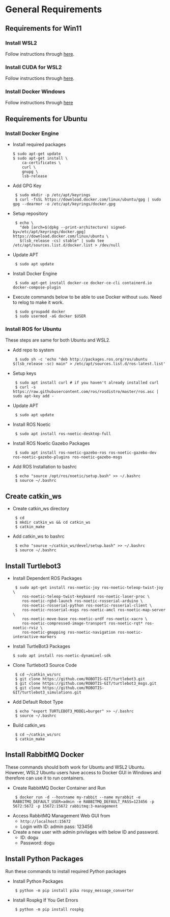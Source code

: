 # General Requirements

## Requirements for Win11

### Install WSL2
Follow instructions through [here](https://ubuntu.com/tutorials/install-ubuntu-on-wsl2-on-windows-10#7-enjoy-ubuntu-on-wsl).
### Install CUDA for WSL2
Follow instructions through [here](https://docs.nvidia.com/cuda/wsl-user-guide/index.html#getting-started-with-cuda-on-wsl).
### Install Docker Windows
Follow instructions through [here](https://docs.docker.com/desktop/windows/wsl/)

## Requirements for Ubuntu
### Install Docker Engine
- Install required packages
  ```
  $ sudo apt-get update
  $ sudo apt-get install \
      ca-certificates \
      curl \
      gnupg \
      lsb-release
  ```
- Add GPG Key
  ```
   $ sudo mkdir -p /etc/apt/keyrings
   $ curl -fsSL https://download.docker.com/linux/ubuntu/gpg | sudo gpg --dearmor -o /etc/apt/keyrings/docker.gpg
  ```
- Setup repository
  ```
   $ echo \
     "deb [arch=$(dpkg --print-architecture) signed-by=/etc/apt/keyrings/docker.gpg] https://download.docker.com/linux/ubuntu \
     $(lsb_release -cs) stable" | sudo tee /etc/apt/sources.list.d/docker.list > /dev/null
  ```
- Update APT
  ```
   $ sudo apt update
  ```
- Install Docker Engine
  ```
   $ sudo apt-get install docker-ce docker-ce-cli containerd.io docker-compose-plugin
  ```
- Execute commands below to be able to use Docker without `sudo`. Need to relog to make it work.
  ```
   $ sudo groupadd docker
   $ sudo usermod -aG docker $USER
  ```

### Install ROS for Ubuntu
These steps are same for both Ubuntu and WSL2.

- Add repo to system
  ```
   $ sudo sh -c 'echo "deb http://packages.ros.org/ros/ubuntu $(lsb_release -sc) main" > /etc/apt/sources.list.d/ros-latest.list'
  ```
- Setup keys
  ```
   $ sudo apt install curl # if you haven't already installed curl
   $ curl -s https://raw.githubusercontent.com/ros/rosdistro/master/ros.asc | sudo apt-key add -
  ```
- Update APT
  ```
   $ sudo apt update
  ```
- Install ROS Noetic
  ```
   $ sudo apt install ros-noetic-desktop-full
  ```
- Install ROS Noetic Gazebo Packages
  ```
   $ sudo apt install ros-noetic-gazebo-ros ros-noetic-gazebo-dev ros-noetic-gazebo-plugins ros-noetic-gazebo-msgs
  ```
- Add ROS Installation to bashrc
  ```
   $ echo "source /opt/ros/noetic/setup.bash" >> ~/.bashrc
   $ source ~/.bashrc
  ```

## Create catkin_ws
- Create catkin_ws directory
  ```
   $ cd
   $ mkdir catkin_ws && cd catkin_ws
   $ catkin_make
  ```
- Add catkin_ws to bashrc
  ```
   $ echo "source ~/catkin_ws/devel/setup.bash" >> ~/.bashrc
   $ source ~/.bashrc
  ```

## Install Turtlebot3

- Install Dependent ROS Packages
  ```
   $ sudo apt-get install ros-noetic-joy ros-noetic-teleop-twist-joy \
      ros-noetic-teleop-twist-keyboard ros-noetic-laser-proc \
      ros-noetic-rgbd-launch ros-noetic-rosserial-arduino \
      ros-noetic-rosserial-python ros-noetic-rosserial-client \
      ros-noetic-rosserial-msgs ros-noetic-amcl ros-noetic-map-server \
      ros-noetic-move-base ros-noetic-urdf ros-noetic-xacro \
      ros-noetic-compressed-image-transport ros-noetic-rqt* ros-noetic-rviz \
      ros-noetic-gmapping ros-noetic-navigation ros-noetic-interactive-markers
  ```
- Install TurtleBot3 Packages
  ```
  $ sudo apt install ros-noetic-dynamixel-sdk
  ```  
- Clone Turtlebot3 Source Code
  ```
   $ cd ~/catkin_ws/src
   $ git clone https://github.com/ROBOTIS-GIT/turtlebot3.git
   $ git clone https://github.com/ROBOTIS-GIT/turtlebot3_msgs.git
   $ git clone https://github.com/ROBOTIS-GIT/turtlebot3_simulations.git
  ```
- Add Default Robot Type
  ```
   $ echo "export TURTLEBOT3_MODEL=burger" >> ~/.bashrc
   $ source ~/.bashrc
  ```
  
- Build catkin_ws
  ```
   $ cd ~/catkin_ws/src
   $ catkin_make
  ```
  
## Install RabbitMQ Docker
These commands should both work for Ubuntu and WSL2 Ubuntu. However, WSL2 Ubuntu users have access to Docker GUI in Windows and therefore can use it to run containers.

- Create RabbitMQ Docker Container and Run
  ```
   $ docker run -d --hostname my-rabbit --name myrabbit -e RABBITMQ_DEFAULT_USER=admin -e RABBITMQ_DEFAULT_PASS=123456 -p 5672:5672 -p 15672:15672 rabbitmq:3-management
  ```
- Access RabbitMQ Management Web GUI from 
  - `http://localhost:15672`
  - Login with ID: admin pass: 123456
- Create a new user with admin privilages with below ID and password.
  - ID: dogu
  - Password: dogu

## Install Python Packages
Run these commands to install required Python packages

- Install Python Packages
  ```
   $ python -m pip install pika rospy_message_converter
  ```
- Install Rospkg If You Get Errors
  ```
   $ python -m pip install rospkg
  ```

